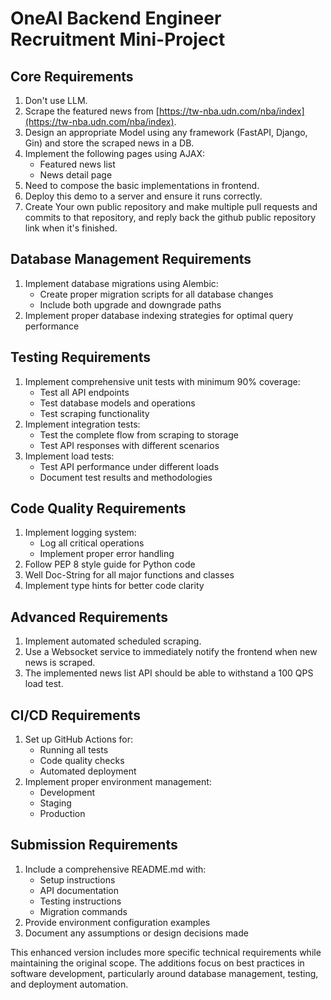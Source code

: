 # OneAI Backend Engineer Recruitment Mini-Project

## Core Requirements
1. Don't use LLM.
2. Scrape the featured news from [https://tw-nba.udn.com/nba/index](https://tw-nba.udn.com/nba/index).
3. Design an appropriate Model using any framework (FastAPI, Django, Gin) and store the scraped news in a DB.
4. Implement the following pages using AJAX:
    * Featured news list
    * News detail page
5. Need to compose the basic implementations in frontend.
6. Deploy this demo to a server and ensure it runs correctly.
7. Create Your own public repository and make multiple pull requests and commits to that repository, and reply back the github public repository link when it's finished.

## Database Management Requirements
1. Implement database migrations using Alembic:
    * Create proper migration scripts for all database changes
    * Include both upgrade and downgrade paths
2. Implement proper database indexing strategies for optimal query performance

## Testing Requirements
1. Implement comprehensive unit tests with minimum 90% coverage:
    * Test all API endpoints
    * Test database models and operations
    * Test scraping functionality
2. Implement integration tests:
    * Test the complete flow from scraping to storage
    * Test API responses with different scenarios
3. Implement load tests:
    * Test API performance under different loads
    * Document test results and methodologies

## Code Quality Requirements
1. Implement logging system:
    * Log all critical operations
    * Implement proper error handling
2. Follow PEP 8 style guide for Python code
3. Well Doc-String for all major functions and classes
4. Implement type hints for better code clarity

## Advanced Requirements
1. Implement automated scheduled scraping.
2. Use a Websocket service to immediately notify the frontend when new news is scraped.
3. The implemented news list API should be able to withstand a 100 QPS load test.

## CI/CD Requirements
1. Set up GitHub Actions for:
    * Running all tests
    * Code quality checks
    * Automated deployment
2. Implement proper environment management:
    * Development
    * Staging
    * Production

## Submission Requirements
1. Include a comprehensive README.md with:
    * Setup instructions
    * API documentation
    * Testing instructions
    * Migration commands
2. Provide environment configuration examples
3. Document any assumptions or design decisions made

This enhanced version includes more specific technical requirements while maintaining the original scope. The additions focus on best practices in software development, particularly around database management, testing, and deployment automation.

